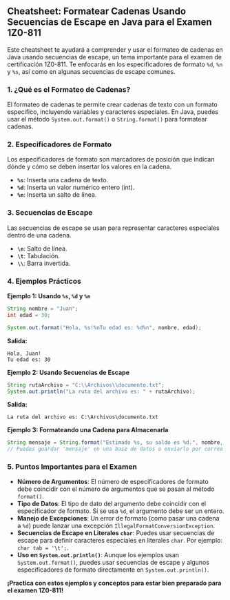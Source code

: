## Cheatsheet: Formatear Cadenas Usando Secuencias de Escape en Java para el Examen 1Z0-811

Este cheatsheet te ayudará a comprender y usar el formateo de cadenas en Java usando secuencias de escape, un tema importante para el examen de certificación 1Z0-811. Te enfocarás en los especificadores de formato `%d`, `%n` y `%s`, así como en algunas secuencias de escape comunes.

### 1. ¿Qué es el Formateo de Cadenas?

El formateo de cadenas te permite crear cadenas de texto con un formato específico, incluyendo variables y caracteres especiales. En Java, puedes usar el método `System.out.format()` o `String.format()` para formatear cadenas.

### 2. Especificadores de Formato

Los especificadores de formato son marcadores de posición que indican dónde y cómo se deben insertar los valores en la cadena.

- **`%s`**: Inserta una cadena de texto.
- **`%d`**: Inserta un valor numérico entero (int).
- **`%n`**: Inserta un salto de línea.

### 3. Secuencias de Escape

Las secuencias de escape se usan para representar caracteres especiales dentro de una cadena.

- **`\n`**: Salto de línea.
- **`\t`**: Tabulación.
- **`\\`**: Barra invertida.

### 4. Ejemplos Prácticos

**Ejemplo 1: Usando `%s`, `%d` y `%n`**

```java
String nombre = "Juan";
int edad = 30;

System.out.format("Hola, %s!%nTu edad es: %d%n", nombre, edad);
```

**Salida:**

```
Hola, Juan!
Tu edad es: 30
```

**Ejemplo 2: Usando Secuencias de Escape**

```java
String rutaArchivo = "C:\\Archivos\\documento.txt";
System.out.println("La ruta del archivo es: " + rutaArchivo);
```

**Salida:**

```
La ruta del archivo es: C:\Archivos\documento.txt
```

**Ejemplo 3: Formateando una Cadena para Almacenarla**

```java
String mensaje = String.format("Estimado %s, su saldo es %d.", nombre, saldo);
// Puedes guardar 'mensaje' en una base de datos o enviarlo por correo electrónico.
```

### 5. Puntos Importantes para el Examen

- **Número de Argumentos**: El número de especificadores de formato debe coincidir con el número de argumentos que se pasan al método `format()`.
- **Tipo de Datos**: El tipo de dato del argumento debe coincidir con el especificador de formato. Si se usa `%d`, el argumento debe ser un entero.
- **Manejo de Excepciones**: Un error de formato (como pasar una cadena a `%d`) puede lanzar una excepción `IllegalFormatConversionException`.
- **Secuencias de Escape en Literales `char`**: Puedes usar secuencias de escape para definir caracteres especiales en literales `char`. Por ejemplo: `char tab = '\t';`.
- **Uso en `System.out.println()`**: Aunque los ejemplos usan `System.out.format()`, puedes usar secuencias de escape y algunos especificadores de formato directamente en `System.out.println()`.

**¡Practica con estos ejemplos y conceptos para estar bien preparado para el examen 1Z0-811!**
